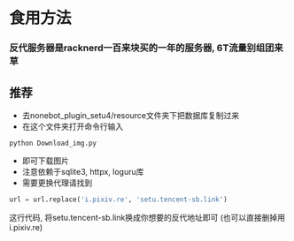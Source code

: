 # 食用方法


### 反代服务器是racknerd一百来块买的一年的服务器, 6T流量别组团来草


## 推荐

- 去nonebot_plugin_setu4/resource文件夹下把数据库复制过来
- 在这个文件夹打开命令行输入
```
python Download_img.py
```
- 即可下载图片
- 注意依赖于sqlite3, httpx, loguru库
- 需要更换代理请找到 
``` python
url = url.replace('i.pixiv.re', 'setu.tencent-sb.link') 
```
这行代码, 将setu.tencent-sb.link换成你想要的反代地址即可 (也可以直接删掉用i.pixiv.re)
